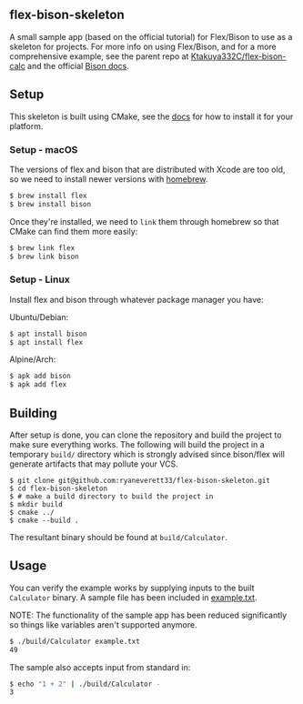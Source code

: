 flex-bison-skeleton
----
A small sample app (based on the official tutorial) for Flex/Bison to use as a skeleton for projects. For more info on using Flex/Bison, and for a more comprehensive example, see the parent repo at [Ktakuya332C/flex-bison-calc](https://github.com/Ktakuya332C/flex-bison-calc) and the official [Bison docs](https://www.gnu.org/software/bison/manual/html_node/Examples.html).

## Setup

This skeleton is built using CMake, see the [docs](https://cmake.org/install/) for how to install it for your platform.

### Setup - macOS

The versions of flex and bison that are distributed with Xcode are too old, so we need to install newer versions with [homebrew](https://brew.sh/).

```sh
$ brew install flex
$ brew install bison
```

Once they're installed, we need to `link` them through homebrew so that CMake can find them more easily:

```sh
$ brew link flex
$ brew link bison
```

### Setup - Linux

Install flex and bison through whatever package manager you have:

Ubuntu/Debian:

```sh
$ apt install bison
$ apt install flex 
```

Alpine/Arch:
```sh
$ apk add bison
$ apk add flex
```

## Building

After setup is done, you can clone the repository and build the project to make sure everything works. The following will build the project in a temporary `build/` directory which is strongly advised since bison/flex will generate artifacts that may pollute your VCS.

```
$ git clone git@github.com:ryaneverett33/flex-bison-skeleton.git
$ cd flex-bison-skeleton
$ # make a build directory to build the project in
$ mkdir build
$ cmake ../
$ cmake --build .
```

The resultant binary should be found at `build/Calculator`.

## Usage

You can verify the example works by supplying inputs to the built `Calculator` binary. A sample file has been included in [example.txt](example.txt). 

NOTE: The functionality of the sample app has been reduced significantly so things like variables aren't supported anymore.

```sh
$ ./build/Calculator example.txt
49
```

The sample also accepts input from standard in:

```sh
$ echo "1 + 2" | ./build/Calculator -
3
```